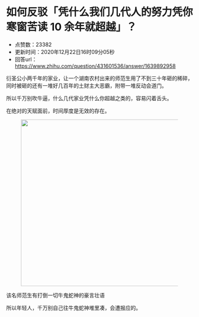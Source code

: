 # 如何反驳「凭什么我们几代人的努力凭你寒窗苦读 10 余年就超越」？
- 点赞数：23382
- 更新时间：2020年12月22日16时09分05秒
- 回答url：https://www.zhihu.com/question/431601536/answer/1639892958
<body>
 <p data-pid="o_0lGm7q">衍圣公小两千年的家业，让一个湖南农村出来的师范生用了不到三十年砸的稀碎，同时被砸的还有一堆好几百年的土财主大恶霸，附带一堆反动会道门。</p>
 <p data-pid="-IshZVOP">所以千万别吹牛逼，什么几代家业凭什么你超越之类的，容易闪着舌头。</p>
 <p data-pid="Rdobpyso">在绝对的天赋面前，时间厚度是无效的存在。</p>
 <figure data-size="normal">
  <img src="https://picx.zhimg.com/50/v2-08942a7e71e8f0db832a23ac53ede092_720w.jpg?source=1940ef5c" data-rawwidth="450" data-rawheight="614" data-size="normal" data-original-token="v2-6f2f386c5b478bf578479e16e96476cb" data-default-watermark-src="https://picx.zhimg.com/50/v2-d31bcf2424584623b995c38c909f8c5d_720w.jpg?source=1940ef5c" class="origin_image zh-lightbox-thumb" width="450" data-original="https://picx.zhimg.com/v2-08942a7e71e8f0db832a23ac53ede092_r.jpg?source=1940ef5c">
 </figure>
 <p data-pid="N3HVV1EN">该名师范生有打倒一切牛鬼蛇神的豪言壮语</p>
 <p data-pid="mTv3wSwz">所以年轻人，千万别自己往牛鬼蛇神堆里凑，会遭报应的。</p>
</body>